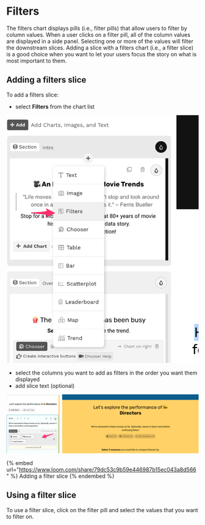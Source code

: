 # Filters

The filters chart displays pills (i.e., filter pills) that allow users to filter by column values. When a user clicks on a filter pill, all of the column values are displayed in a side panel. Selecting one or more of the values will filter the downstream slices. Adding a slice with a filters chart (i.e., a filter slice) is a good choice when you want to let your users focus the story on what is most important to them.&#x20;

## Adding a filters slice

To add a filters slice:

* select **Filters** from the chart list

![Select Filters from the dropdown](<../../../.gitbook/assets/image (412).png>)

* select the columns you want to add as filters in the order you want them displayed
* add slice text (optional)

![A filters slice](<../../../.gitbook/assets/image (154).png>)

{% embed url="https://www.loom.com/share/79dc53c9b59e446987b15ec043a8d566" %}
Adding a filter slice
{% endembed %}

## Using a filter slice

To use a filter slice, click on the filter pill and select the values that you want to filter on.&#x20;

